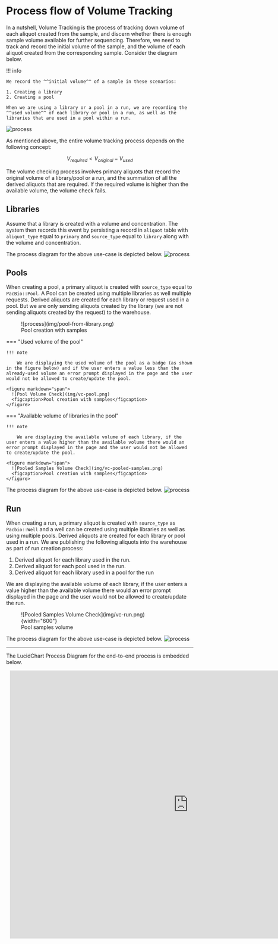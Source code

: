# Process flow of Volume Tracking

In a nutshell, Volume Tracking is the process of tracking down volume of each aliquot created from the sample, and discern whether there is enough sample volume available for further sequencing. Therefore, we need to track and record the initial volume of the sample, and the volume of each aliquot created from the corresponding sample. Consider the diagram below.

!!! info

    We record the ^^initial volume^^ of a sample in these scenarios:

    1. Creating a library
    2. Creating a pool

    When we are using a library or a pool in a run, we are recording the ^^used volume^^ of each library or pool in a run, as well as the libraries that are used in a pool within a run.


![process](img/pm-1.png)

As mentioned above, the entire volume tracking process depends on the following concept:

$$
V_{required} < V_{original} - V_{used}
$$

The volume checking process involves primary aliquots that record the original volume of a library/pool or a run, and the summation of all the derived aliquots that are required. If the required volume is higher than the available volume, the volume check fails.

## Libraries

Assume that a library is created with a volume and concentration. The system then records this event by persisting a record in `aliquot` table with `aliquot_type` equal to `primary` and `source_type` equal to `library` along with the volume and concentration.

The process diagram for the above use-case is depicted below.
![process](img/pm-2.png)

## Pools

When creating a pool, a primary aliquot is created with `source_type` equal to `PacBio::Pool`. A Pool can be created using multiple libraries as well multiple requests. Derived aliquots are created for each library or request used in a pool. But we are only sending aliquots created by the library (we are not sending aliquots created by the request) to the warehouse. 

<figure markdown="span">
  ![process](img/pool-from-library.png)
  <figcaption>Pool creation with samples</figcaption>
</figure>

=== "Used volume of the pool"

    !!! note
    
        We are displaying the used volume of the pool as a badge (as shown in the figure below) and if the user enters a value less than the already-used volume an error prompt displayed in the page and the user would not be allowed to create/update the pool.

    <figure markdown="span">
      ![Pool Volume Check](img/vc-pool.png)
      <figcaption>Pool creation with samples</figcaption>
    </figure>

=== "Available volume of libraries in the pool"

    !!! note

        We are displaying the available volume of each library, if the user enters a value higher than the available volume there would an error prompt displayed in the page and the user would not be allowed to create/update the pool.

    <figure markdown="span">
      ![Pooled Samples Volume Check](img/vc-pooled-samples.png)
      <figcaption>Pool creation with samples</figcaption>
    </figure>

The process diagram for the above use-case is depicted below.
![process](img/pm-2.png)

## Run

When creating a run, a primary aliquot is created with `source_type` as `Pacbio::Well` and a well can be created using multiple libraries as well as using multiple pools. Derived aliquots are created for each library or pool used in a run. We are publishing the following aliquots into the warehouse as part of run creation process:

1. Derived aliquot for each library used in the run.
2. Derived aliquot for each pool used in the run.
3. Derived aliquot for each library used in a pool for the run


We are displaying the available volume of each library, if the user enters a value higher than the available volume there would an error prompt displayed in the page and the user would not be allowed to create/update the run.

<figure markdown="span">
  ![Pooled Samples Volume Check](img/vc-run.png){width="600"}
  <figcaption>Pool samples volume</figcaption>
</figure>

The process diagram for the above use-case is depicted below.
![process](img/pm-3.png)

---

The LucidChart Process Diagram for the end-to-end process is embedded below.

<div style="width: 960px; height: 720px; margin: 10px; position: relative;"><iframe allowfullscreen frameborder="0" style="width:960px; height:720px" src="https://lucid.app/documents/embedded/3c12fbb3-5265-49b5-9f6a-97c9a69a59eb" id="J~04Hgj-wY2C"></iframe></div>